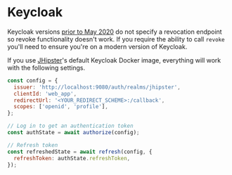 # Keycloak

Keycloak versions [prior to May 2020](https://github.com/keycloak/keycloak/pull/7106) do not specify a revocation endpoint so revoke functionality doesn't work. If you require the ability to call `revoke` you'll need to ensure you're on a modern version of Keycloak.

If you use [JHipster](http://www.jhipster.tech/)'s default Keycloak Docker image, everything will work with the following settings.

```js
const config = {
  issuer: 'http://localhost:9080/auth/realms/jhipster',
  clientId: 'web_app',
  redirectUrl: '<YOUR_REDIRECT_SCHEME>:/callback',
  scopes: ['openid', 'profile'],
};

// Log in to get an authentication token
const authState = await authorize(config);

// Refresh token
const refreshedState = await refresh(config, {
  refreshToken: authState.refreshToken,
});
```
